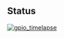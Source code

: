 ## Status

[![gpio_timelapse](https://catalog.flipperzero.one/application/gpio_timelapse/widget)](https://catalog.flipperzero.one/application/gpio_timelapse/page)
